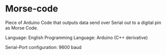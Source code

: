 # Morse-code
Piece of Arduino Code that outputs data send over Serial out to a digital pin as Morse Code.

Language: English
Programming Language: Arduino (C++ derivative)

Serial-Port configuration: 9600 baud
